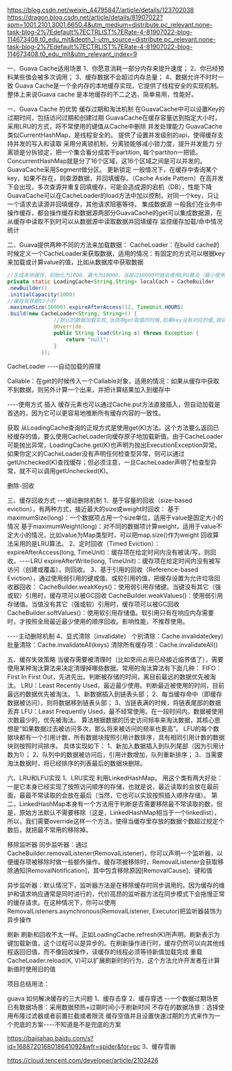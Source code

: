 https://blog.csdn.net/weixin_44795847/article/details/123702038
https://dragon.blog.csdn.net/article/details/81907022?spm=1001.2101.3001.6650.4&utm_medium=distribute.pc_relevant.none-task-blog-2%7Edefault%7ECTRLIST%7ERate-4-81907022-blog-114673408.t0_edu_mlt&depth_1-utm_source=distribute.pc_relevant.none-task-blog-2%7Edefault%7ECTRLIST%7ERate-4-81907022-blog-114673408.t0_edu_mlt&utm_relevant_index=9

一、Guava Cache适用场景
1、你愿意消耗一部分内存来提升速度；
2、你已经预料某些值会被多次调用；
3、缓存数据不会超过内存总量；
4、数据允许不时时一致
Guava Cache是一个全内存的本地缓存实现，它提供了线程安全的实现机制。整体上来说Guava cache 是本地缓存的不二之选，简单易用，性能好。


一、Guava Cache 的优势
缓存过期和淘汰机制
在GuavaCache中可以设置Key的过期时间，包括访问过期和创建过期
GuavaCache在缓存容量达到指定大小时，采用LRU的方式，将不常使用的键值从Cache中删除
并发处理能力
GuavaCache类似CurrentHashMap，是线程安全的。
提供了设置并发级别的api，使得缓存支持并发的写入和读取
采用分离锁机制，分离锁能够减小锁力度，提升并发能力
分离锁是分拆锁定，把一个集合看分成若干partition, 每个partiton一把锁。ConcurrentHashMap就是分了16个区域，这16个区域之间是可以并发的。GuavaCache采用Segment做分区。
更新锁定
一般情况下，在缓存中查询某个key，如果不存在，则查源数据，并回填缓存。（Cache Aside Pattern）在高并发下会出现，多次查源并重复回填缓存，可能会造成源的宕机（DB），性能下降
GuavaCache可以在CacheLoader的load方法中加以控制，对同一个key，只让一个请求去读源并回填缓存，其他请求阻塞等待。
集成数据源
一般我们在业务中操作缓存，都会操作缓存和数据源两部分GuavaCache的get可以集成数据源，在从缓存中读取不到时可以从数据源中读取数据并回填缓存
监控缓存加载/命中情况
统计


二、Guava提供两种不同的方法来加载数据：
CacheLoader：在build cache的时候定义一个CacheLoader来获取数据，适用的情况：有固定的方式可以根据key来加载或计算value的值，比如从数据库中获取数据
 ```java
//生成本地缓存，初始化为1000，最大为10000，当超过10000时就会使用LRU算法（最小使用算法）进行清除，有效期是12小时
private static LoadingCache<String,String> localCach = CacheBuilder
.newBuilder()
.initialCapacity(1000)
//缓存有效期12小时
.maximumSize(10000).expireAfterAccess(12, TimeUnit.HOURS)  
 .build(new CacheLoader<String, String>() {
                //默认的数据加载实现,当调用get取值的时候,如果key没有对应的值,就调用这个方法进行加载.
                @Override
                public String load(String s) throws Exception {
                    return "null";
                }
            });
```

CacheLoader ----自动加载的原理


Callable：在get的时候传入一个Callable对象，适用的情况：如果从缓存中获取不到数据，则另外计算一个出来，并把计算结果加入到缓存中



----使用方式
插入
缓存元素也可以通过Cache.put方法直接插入，但自动加载是首选的，因为它可以更容易地推断所有缓存内容的一致性。

获取
从LoadingCache查询的正规方式是使用get(K)方法。这个方法要么返回已经缓存的值，要么使用CacheLoader向缓存原子地加载新值。由于CacheLoader可能抛出异常，LoadingCache.get(K)也声明为抛出ExecutionException异常。如果你定义的CacheLoader没有声明任何检查型异常，则可以通过getUnchecked(K)查找缓存；但必须注意，一旦CacheLoader声明了检查型异常，就不可以调用getUnchecked(K)。


删除-回收


三、缓存回收方式
---被动删除机制
1、基于容量的回收（size-based eviction），有两种方式，接近最大的size或weight时回收：
基于maximumSize(long)：一个数据项占用一个size单位，适用于value是固定大小的情况
基于maximumWeight(long)：对不同的数据项计算weight，适用于value不定大小的情况，比如value为Map类型时，可以把map.size()作为weight
回收算法采用的是LRU算法。
2、定时回收（Timed Eviction）：
expireAfterAccess(long, TimeUnit)：缓存项在给定时间内没有被读/写，则回收。----LRU
expireAfterWrite(long, TimeUnit)：缓存项在给定时间内没有被写访问（创建或覆盖），则回收。
3、基于引用的回收（Reference-based Eviction），通过使用弱引用的键或值、或软引用的值，把缓存设置为允许垃圾回收器回收：
CacheBuilder.weakKeys()：使用弱引用存储键。当键没有其它（强或软）引用时，缓存项可以被GC回收
CacheBuilder.weakValues()：使用弱引用存储值。当值没有其它（强或软）引用时，缓存项可以被GC回收
CacheBuilder.softValues()：使用软引用存储值。软引用只有在响应内存需要时，才按照全局最近最少使用的顺序回收。影响性能，不推荐使用。

----主动删除机制
4、显式清除（invalidate）
个别清除：Cache.invalidate(key)
批量清除：Cache.invalidateAll(keys)
清除所有缓存项：Cache.invalidateAll()




五、缓存失效策略
当缓存需要被清理时（比如空间占用已经接近临界值了），需要使用某种淘汰算法来决定清理掉哪些数据。常用的淘汰算法有下面几种：
FIFO：First In First Out，先进先出。判断被存储的时间，离目前最远的数据优先被淘汰。
LRU：Least Recently Used，最近最少使用。判断最近被使用的时间，目前最远的数据优先被淘汰。
1、新数据插入到链表头部；
2、每当缓存命中（即缓存数据被访问），则将数据移到链表头部；
3、当链表满的时候，将链表尾部的数据丢弃
LFU：Least Frequently Used，最不经常使用。在一段时间内，数据被使用次数最少的，优先被淘汰。
算法根据数据的历史访问频率来淘汰数据，其核心思想是“如果数据过去被访问多次，那么将来被访问的频率也更高”。
LFU的每个数据块都有一个引用计数，所有数据块按照引用计数排序，具有相同引用计数的数据块则按照时间排序。
具体实现如下：
1、新加入数据插入到队列尾部（因为引用计数为1）；
2、队列中的数据被访问后，引用计数增加，队列重新排序；
3、当需要淘汰数据时，将已经排序的列表最后的数据块删除。

六、LRU和LFU实现 
1、LRU实现
利用LinkedHashMap。 用这个类有两大好处：一是它本身已经实现了按照访问顺序的存储，也就是说，最近读取的会放在最前面，最最不常读取的会放在最后（当然，它也可以实现按照插入顺序存储）。
第二，LinkedHashMap本身有一个方法用于判断是否需要移除最不常读取的数，但是，原始方法默认不需要移除（这是，LinkedHashMap相当于一个linkedlist），所以，我们需要override这样一个方法，使得当缓存里存放的数据个数超过规定个数后，就把最不常用的移除掉。


移除监听器
同步监听器：通过CacheBuilder.removalListener(RemovalListener)，你可以声明一个监听器，以便缓存项被移除时做一些额外操作。缓存项被移除时，RemovalListener会获取移除通知[RemovalNotification]，其中包含移除原因[RemovalCause]、键和值

异步监听器：默认情况下，监听器方法是在移除缓存时同步调用的。因为缓存的维护和请求响应通常是同时进行的，代价高昂的监听器方法在同步模式下会拖慢正常的缓存请求。在这种情况下，你可以使用RemovalListeners.asynchronous(RemovalListener, Executor)把监听器装饰为异步操作


刷新
刷新和回收不太一样。正如LoadingCache.refresh(K)所声明，刷新表示为键加载新值，这个过程可以是异步的。在刷新操作进行时，缓存仍然可以向其他线程返回旧值，而不像回收操作，读缓存的线程必须等待新值加载完成
重载CacheLoader.reload(K, V)可以扩展刷新时的行为，这个方法允许开发者在计算新值时使用旧的值

项目总结用法：


guava 如何解决缓存的三大问题
1、缓存击穿
2、缓存穿透 --一个数据过期场景
已有数据场景：采用数据预热+过期时间小于刷新时间
不存在的数据场景：选择使用布隆过滤器或者前置拦截或者限流
缓存空值并且设置快速过期的方式来作为一个兜底的方案----不知道是不是兜底的方案

https://baijiahao.baidu.com/s?id=1688720168018641092&wfr=spider&for=pc
3、缓存雪崩

https://cloud.tencent.com/developer/article/2102426





